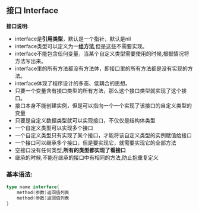 ## 接口 Interface

**接口说明**:
- interface是**引用类型**，默认是一个指针，默认是nil
- interface类型可以定义为**一组方法**,但是这些不需要实现。
- interface不能包含任何变量，当某个自定义类型需要使用的时候,根据情况将方法写出来。
- interface里的所有方法都没有方法体，即接口里的所有方法都是没有实现的方法。
- interface体现了程序设计的多态、低耦合的思想。
- 只要一个变量含有接口类型的所有方法，那么这个接口类型就实现了这个接口。
- 接口本身不能创建实例，但是可以指向一个一个实现了该接口的自定义类型的变量
- 只要是自定义数据类型就可以实现接口，不仅仅是结构体类型
- 一个自定义类型可以实现多个接口
- 一个自定义类型只有实现了某个接口，才能将该自定义类型的实例赋值给接口
- 一个接口可以继承多个接口，但是要实现它，就需要实现它的全部方法
- 空接口没有任何类型,**所有的类型都实现了看接口**
- 继承的时候,不能在继承的接口中有相同的方法,防止抱重复定义

### 基本语法:
~~~go
type name interface{
	method(参数)返回值列表
	method(参数)返回值列表
}
~~~

